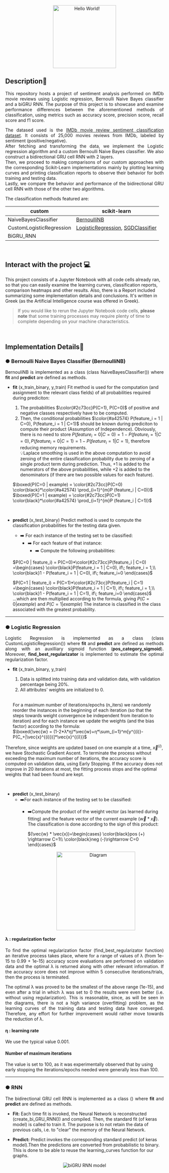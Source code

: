 <div id="header" align="center">
  <picture>
    <source media="(prefers-color-scheme: dark)" srcset="https://media.giphy.com/media/kksFTNC9TL93AnhuLi/giphy.gif">
    <img alt="Hello World!" src="https://media.giphy.com/media/89jRrowcuHEG0OFavV/giphy.gif" height="200"">
  </picture>
</div>

## Description📌
<p align="justify">This repository hosts a project of sentiment analysis performed on IMDb movie reviews using Logistic regression, Bernoulli Naive Bayes classifier and a biGRU RNN. The purpose of this project is to showcase and examine performance differences between the aforementioned methods of classification, using metrics such as accuracy score, precision score, recall score and f1 score. </p>

<p align="justify">The datased used is the <a href="https://keras.io/api/datasets/imdb/">IMDb movie review sentiment classification dataset</a>. It consists of 25,000 movies reviews from IMDb, labeled by sentiment (positive/negative). <br>
After fetching and transforming the data, we implement the Logistic regression algorithm and a custom Bernoulli Naive Bayes classifier. We also construct a bidirectional GRU cell RNN with 2 layers. <br>
Then, we proceed to making comparisons of our custom approaches with the corresponding Scikit-Learn implementations mainly by plotting learning curves and printing classification reports to observe their behavior for both training and testing data. <br>
Lastly, we compare the behavior and performance of the bidirectional GRU cell RNN with those of the other two algorithms.</p>

The classification methods featured are:

| custom                    | scikit-learn                                        |              
|---------------------------|-----------------------------------------------------|
| NaiveBayesClassifier      |  <a href="https://scikit-learn.org/stable/modules/generated/sklearn.naive_bayes.BernoulliNB.html">BernoulliNB</a>                                        | 
| CustomLogisticRegression  |  <a href="https://scikit-learn.org/stable/modules/generated/sklearn.linear_model.LogisticRegression.html">LogisticRegression</a>, <a href="https://scikit-learn.org/stable/modules/generated/sklearn.linear_model.SGDClassifier.html">SGDClassifier</a>                  |
| BiGRU_RNN                 |                                                     |


<br>

## Interact with the project 💻
This project consists of a Jupyter Notebook with all code cells already ran, so that you can easily examine the learning curves, classification reports, comparison heatmaps and other results. Also, there is a Report included summarizing some implementation details and conclusions. It's written in Greek (as the Artificial Intelligence course was offered in Greek).
> If you would like to rerun the Jupyter Notebook code cells, **please note** that some training processes may require plenty of time to complete depending on your machine characteristics.

<br>

## Implementation Details📜
### ● Bernoulli Naive Bayes Classifier (BernoulliNB)
<p align="justify">BernouliNB is implemented as a class (class NaiveBayesClassifier()) where <b>fit</b> and <b>predict</b> are defined as methods.</p>


- **fit** (x_train_binary, y_train)
Fit method is used for the computation (and assignment to the relevant class fields) of all probabilities required during prediciton:
    1. The probabilities $\color{#2c73cc}P(C=1), P(C=0)$ of positive and negative classes respectively have to be computed.
    2. Then, the conditional probabilities $\color{#a42574} P(feature_i = 1 | C=0), P(feature_i = 1 | C=1)$ should be known during prediciton to compute their product (Assumption of Independence). Obviously, there is no need to store $P(feature_i = 0 | C=0) = 1 - P(feature_i = 1 | C=0), P(feature_i= 0 | C=1) = 1 - P(feature_i = 1 | C=1)$, therefore reducing memory requirements. <br>
💡Laplace smoothing is used in the above computation to avoid zeroing of the entire classification probability due to zeroing of a single product term during prediction. Thus, +1 is added to the numerators of the above probabilities, while +2 is added to the denominators (if there are two possible values for each feature). <br>
    
    $`\boxed{P(C=0 | example) = \color{#2c73cc}P(C=0) \color{black}*\color{#a42574} \prod_{i=1}^{m}P (feature_i | C=0)}`$<br>
    $`\boxed{P(C=1 | example) = \color{#2c73cc}P(C=1) \color{black}*\color{#a42574} \prod_{i=1}^{m}P (feature_i | C=1)}`$
    
<br>

- **predict** (x_test_binary)
Predict method is used to compute the classification probabilities for the testing data given.
    - ➡️ For each  instance of the testing set to be classified:
        - ➡️ For each feature of that instance:
            - ➡️ Compute the following probabilities:

    $`P(C=0 | feature_i) = P(C=0)*\color{#2c73cc}P(feature_i | C=0) =\begin{cases}
\color{black}P(feature_i = 1 | C=0), if\; feature_i = 1,\\
\color{black}1 - P(feature_i = 1 | C=0), if\; feature_i=0
\end{cases}`$

    $`P(C=1 | feature_i) = P(C=1)*\color{#2c73cc}P(feature_i | C=1) =\begin{cases}
\color{black}P(feature_i = 1 | C=1), if\; feature_i = 1,\\
\color{black}1 - P(feature_i = 1 | C=1), if\; feature_i=0
\end{cases}`$
    <br>
    ...which are then multiplied according to the formula, giving $P(C=0 | example)$ and $P(C=1|example)$
    The instance is classified in the class associated with the greatest probability.

---

### ● Logistic Regression
<p align="justify">Logistic Regression is implemented as a class (class
CustomLogisticRegression()) where <b>fit</b> and <b>predict</b> are defined as methods along with an auxilliary sigmoid function (<b>pos_category_sigmoid</b>). Moreover, <b>find_best_regularizator</b> is implemented to estimate the optimal regularization factor.</p>

- **fit** (x_train_binary, y_train)
    1. Data is splitted into training data and validation data, with validation percentage being 20%.
    2. All attributes' weights are initialized to 0. 
    <br>

    For a maximum number of iterations/epochs (n_iters) we randomly reorder the instances in the beginning of each  iteration (so that the steps towards weight convergence be independent from iteration to iteration) and for each instance we update the weights (and the bias factor) according to the formula:<br>
    $`\boxed{\vec{w} = (1-2*λ*η)*\vec{w}+η*\sum_{i=1}^m[y^{(i)}-P(C_+|\vec{x}^{(i)})]*\vec{x}^{(i)}}`$

Therefore, since weights are updated based on one example at a time, $\vec{x}^{(i)}$, we have Stochastic Gradient Ascent.
To terminate the process without exceeding the maximum number of iterations, the accuracy score is computed on validation data, using Early Stopping. If the accuracy does not improve in 20 iterations at most, the fitting process stops and the optimal weights that had been found are kept.
        
<br>

- **predict** (x_test_binary)
    - ➡️For each  instance of the testing set to be classified:
        - ➡️Compute the product of the weight vector (as learned during fitting) and the feature vector of the current example ($\vec{w} * \vec{x}$). The classification is done according to the sign of this product:

            $`(\vec{w} * \vec{x})=\begin{cases}
            \color{black}pos (+) \rightarrow C=1\\
            \color{black}neg (-)\rightarrow C=0
            \end{cases}`$
            <div align="center">
                <img src="image-2.png" alt="Diagram" width="250">
            </div>

#### λ : regularization factor
<p align="justify">To find the optimal regularization factor (find_best_regularizator function) an iterative process takes place, where for a range of values of λ (from 1e-15 to 0.99 + 1e-15) accuracy score evaluations are performed on validation data and the optimal λ is returned along with other relevant information. If the accuracy score does not improve within 5 consecutive iterations/trials, then the process is terminated.</p>

<p align="justify">The optimal λ was proved to be the smallest of the above range (1e-15), and even after a trial in which λ was set to 0 the results were even better (i.e. without using
regularization). This is reasonable, since, as will be seen in the diagrams, there is not a high variance (overfitting) problem, as the learning curves of the training data and testing data
have converged. Therefore, any effort for further improvement would rather move towards the reduction of λ.</p>


#### η : learning rate
We use the typical value 0.001.

#### Number of maximum iterations
The value is set to 100, as it was experimentally observed that by using early stopping the iterations/epochs needed were generally less than 100.

---

### ● RNN 
<p align="justify">The bidirectional GRU cell RNN is implemented as a class () where <b>fit</b> and <b>predict</b> are defined as methods.</p>

- **Fit:**
Each time fit is invoked, the Neural Network is reconstructed (create_bi_GRU_RNN()) and compiled. Then, the standard fit (of keras model) is called to train it. The purpose is to not retain the data of previous calls, i.e. to "clear" the memory of the Neural Network.

- **Predict:**
Predict invokes the corresponding standard predict (of keras model).Then the predictions are converted from probabilistic to binary. This is done to be able to reuse the learning_curves function for our graphs.
<div align="center">
    <img src="model.png" alt="biGRU RNN model">
</div>
